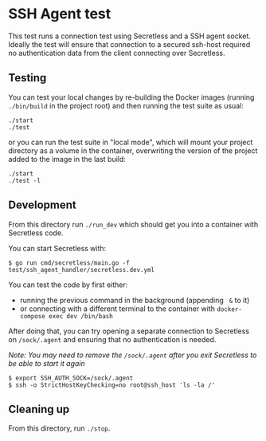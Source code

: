 # SSH Agent test

This test runs a connection test using Secretless and a SSH agent socket. Ideally the
test will ensure that connection to a secured ssh-host required no authentication data
from the client connecting over Secretless.

## Testing

You can test your local changes by re-building the Docker images (running
`./bin/build` in the project root) and then running the test suite as usual:
```
./start
./test
```
or you can run the test suite in "local mode", which will mount your project
directory as a volume in the container, overwriting the version of the project
added to the image in the last build:
```
./start
./test -l
```

## Development

From this directory run `./run_dev` which should get you into a container with Secretless code.

You can start Secretless with:
```
$ go run cmd/secretless/main.go -f test/ssh_agent_handler/secretless.dev.yml
```

You can test the code by first either:
- running the previous command in the background (appending ` &` to it)
- or connecting with a different terminal to the container with `docker-compose exec dev /bin/bash`

After doing that, you can try opening a separate connection to Secretless on `/sock/.agent` and ensuring
that no authentication is needed.

_Note: You may need to remove the `/sock/.agent` after you exit Secretless to be able to start it again_

```
$ export SSH_AUTH_SOCK=/sock/.agent
$ ssh -o StrictHostKeyChecking=no root@ssh_host 'ls -la /'
```

## Cleaning up

From this directory, run `./stop`.
